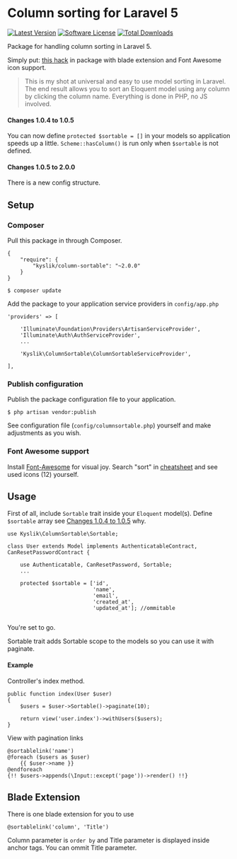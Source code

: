 # Column sorting for Laravel 5
[![Latest Version](https://img.shields.io/github/release/Kyslik/column-sortable.svg?style=flat-square)](https://github.com/Kyslik/column-sortable/releases)
[![Software License](https://img.shields.io/badge/license-MIT-brightgreen.svg?style=flat-square)](LICENSE.md)
[![Total Downloads](https://img.shields.io/packagist/dt/Kyslik/column-sortable.svg?style=flat-square)](https://packagist.org/packages/Kyslik/column-sortable)

Package for handling column sorting in Laravel 5.

Simply put: [this hack](http://hack.swic.name/laravel-column-sorting-made-easy/) in package with blade extension and Font Awesome icon support.

>This is my shot at universal and easy to use model sorting in Laravel. The end result allows you to sort an Eloquent model using any column by clicking the column name. Everything is done in PHP, no JS involved.

#### Changes 1.0.4 to 1.0.5
You can now define `protected $sortable = []` in your models so application speeds up a little. `Scheme::hasColumn()` is run only when `$sortable` is not defined. 

#### Changes 1.0.5 to 2.0.0
There is a new config structure. 



## Setup

### Composer

Pull this package in through Composer.

```
{
    "require": {
        "kyslik/column-sortable": "~2.0.0"
    }
}
```

    $ composer update
    

Add the package to your application service providers in `config/app.php`

```
'providers' => [
    
    'Illuminate\Foundation\Providers\ArtisanServiceProvider',
    'Illuminate\Auth\AuthServiceProvider',
    ...
    
    'Kyslik\ColumnSortable\ColumnSortableServiceProvider',

],
```
### Publish configuration

Publish the package configuration file to your application.

    $ php artisan vendor:publish
    
See configuration file (`config/columnsortable.php`) yourself and make adjustments as you wish.

### Font Awesome support

Install [Font-Awesome](https://github.com/FortAwesome/Font-Awesome) for visual joy. Search "sort" in [cheatsheet](http://fortawesome.github.io/Font-Awesome/cheatsheet/) and see used icons (12) yourself.
## Usage

First of all, include `Sortable` trait inside your `Eloquent` model(s). Define `$sortable` array see [Changes 1.0.4 to 1.0.5](https://github.com/Kyslik/column-sortable#changes-104-to-105) why.

```
use Kyslik\ColumnSortable\Sortable;

class User extends Model implements AuthenticatableContract, CanResetPasswordContract {

	use Authenticatable, CanResetPassword, Sortable;
	...
	
	protected $sortable = ['id', 
	                       'name', 
	                       'email', 
	                       'created_at', 
	                       'updated_at']; //ommitable
	
```

You're set to go.

Sortable trait adds Sortable scope to the models so you can use it with paginate.

#### Example

Controller's index method.

```
public function index(User $user)
{
    $users = $user->Sortable()->paginate(10);

	return view('user.index')->withUsers($users);
}
```

View with pagination links

```
@sortablelink('name')
@foreach ($users as $user)
    {{ $user->name }}
@endforeach
{!! $users->appends(\Input::except('page'))->render() !!}
```

## Blade Extension

There is one blade extension for you to use

```
@sortablelink('column', 'Title')
```

Column parameter is `order by` and Title parameter is displayed inside anchor tags.
You can ommit Title parameter.

